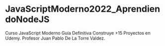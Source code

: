 # JavaScriptModerno2022_AprendiendoNodeJS
Curso JavaScript Moderno Guía Definitiva Construye +15 Proyectos en Udemy. Profesor Juan Pablo De La Torre Valdez.
